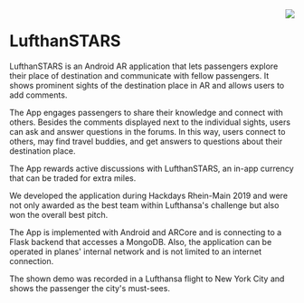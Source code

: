 <img align="right" src="demo.gif">

# LufthanSTARS

LufthanSTARS is an Android AR application that lets passengers explore their place of destination and communicate with fellow passengers. It shows prominent sights of the destination place in AR and allows users to add comments.

The App engages passengers to share their knowledge and connect with others. Besides the comments displayed next to the individual sights, users can ask and answer questions in the forums. In this way, users connect to others, may find travel buddies, and get answers to questions about their destination place.

The App rewards active discussions with LufthanSTARS, an in-app currency that can be traded for extra miles.

We developed the application during Hackdays Rhein-Main 2019 and were not only awarded as the best team within Lufthansa's challenge but also won the overall best pitch.

The App is implemented with Android and ARCore and is connecting to a Flask backend that accesses a MongoDB. Also, the application can be operated in planes' internal network and is not limited to an internet connection.

The shown demo was recorded in a Lufthansa flight to New York City and shows the passenger the city's must-sees.
